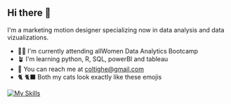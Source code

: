 ## Hi there 👋

I'm a marketing motion designer specializing now in data analysis and data vizualizations.

- 👩‍💻 I'm currently attending allWomen Data Analytics Bootcamp
- 🪴 I'm learning python, R, SQL, powerBI and tableau
- 💌 You can reach me at coltighe@gmail.com
- 🐈 :black_cat: Both my cats look exactly like these emojis

[![My Skills](https://skillicons.dev/icons?i=pycharm,figma,ae,ps,sqlite)](https://skillicons.dev)

<!--

**colleentie/colleentie** is a ✨ _special_ ✨ repository because its `README.md` (this file) appears on your GitHub profile.

Here are some ideas to get you started:

- 🔭 I’m currently working on ...
- 🌱 I’m currently learning ...
- 👯 I’m looking to collaborate on ...
- 🤔 I’m looking for help with ...
- 💬 Ask me about ...
- 📫 How to reach me: ...
- 😄 Pronouns: ...
- ⚡ Fun fact: ...
-->
